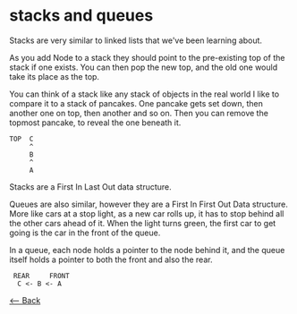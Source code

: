 # stacks and queues

Stacks are very similar to linked lists that we've been learning about.

As you add Node to a stack they should point to the pre-existing top of the stack if one exists. You can then pop the new top, and the old one would take its place as the top.

You can think of a stack like any stack of objects in the real world I like to compare it to a stack of pancakes. One pancake gets set down, then another one on top, then another and so on. Then you can remove the topmost pancake, to reveal the one beneath it.

```asciiart
TOP  C
     ^
     B
     ^
     A
```

Stacks are a First In Last Out data structure.

Queues are also similar, however they are a First In First Out Data structure. More like cars at a stop light, as a new car rolls up, it has to stop behind all the other cars ahead of it. When the light turns green, the first car to get going is the car in the front of the queue.

In a queue, each node holds a pointer to the node behind it, and the queue itself holds a pointer to both the front and also the rear.

```asciiart
 REAR     FRONT
  C <- B <- A
```

[<-- Back](../README.md)
